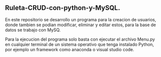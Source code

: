 ## Ruleta-CRUD-con-python-y-MySQL.

En este repositorio se desarrollo un programa para la creacion de usuarios, donde tambien se podian modificar, eliminar y editar estos, para la base de datos se trabajo con MySQ.

Para la ejecucion del programa solo basta con ejecutar el archivo Menu.py en cualquier terminal de un sistema operativo que tenga instalado Python, por ejemplo un framework como anaconda o visual studio code.
